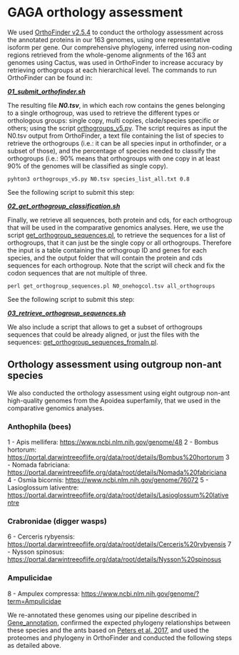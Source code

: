 # GAGA orthology assessment

We used [OrthoFinder v2.5.4](https://github.com/davidemms/OrthoFinder) to conduct the orthology assessment across the annotated proteins in our 163 genomes, using one representative isoform per gene. Our comprehensive phylogeny, inferred using non-coding regions retrieved from the whole-genome alignments of the 163 ant genomes using Cactus, was used in OrthoFinder to increase accuracy by retrieving orthogroups at each hierarchical level. The commands to run OrthoFinder can be found in:

***[01_submit_orthofinder.sh](01_submit_orthofinder.sh)***


The resulting file ***N0.tsv***, in which each row contains the genes belonging to a single orthogroup, was used to retrieve the different types or orthologous groups: single copy, multi copies, clade/species specific or others; using the script [orthogroups_v5.py](orthogroups_v5.py).
The script requires as input the N0.tsv output from OrthoFinder, a text file containing the list of species to retrieve the orthogroups (i.e.: it can be all species input in orthofinder, or a subset of those), and the percentage of species needed to classify the orthogroups (i.e.: 90% means that orthogroups with one copy in at least 90% of the genomes will be classified as single copy).
```
pyhton3 orthogroups_v5.py N0.tsv species_list_all.txt 0.8
```
See the following script to submit this step:

***[02_get_orthogroup_classification.sh](02_get_orthogroup_classification.sh)***


Finally, we retrieve all sequences, both protein and cds, for each orthogroup that will be used in the comparative genomics analyses. Here, we use the script [get_orthogroup_sequences.pl](get_orthogroup_sequences.pl), to retrieve the sequences for a list of orthogroups, that it can just be the single copy or all orthogroups. Therefore the input is a table containing the orthogroup ID and genes for each species, and the output folder that will contain the protein and cds sequences for each orthogroup. Note that the script will check and fix the codon sequences that are not multiple of three. 
```
perl get_orthogroup_sequences.pl N0_onehogcol.tsv all_orthogroups
```
See the following script to submit this step:

***[03_retrieve_orthogroup_sequences.sh](03_retrieve_orthogroup_sequences.sh)***


We also include a script that allows to get a subset of orthogroups sequences that could be already aligned, or just the files with the sequences: [get_orthogroup_sequences_fromaln.pl](get_orthogroup_sequences_fromaln.pl).


## Orthology assessment using outgroup non-ant species

We also conducted the orthology assessment using eight outgroup non-ant high-quality genomes from the Apoidea superfamily, that we used in the comparative genomics analyses. 

### Anthophila (bees)
1 - Apis mellifera: https://www.ncbi.nlm.nih.gov/genome/48
2 - Bombus hortorum: https://portal.darwintreeoflife.org/data/root/details/Bombus%20hortorum
3 - Nomada fabriciana: https://portal.darwintreeoflife.org/data/root/details/Nomada%20fabriciana
4 - Osmia bicornis: https://www.ncbi.nlm.nih.gov/genome/76072
5 - Lasioglossum lativentre: https://portal.darwintreeoflife.org/data/root/details/Lasioglossum%20lativentre 

### Crabronidae (digger wasps)
6 - Cerceris rybyensis: https://portal.darwintreeoflife.org/data/root/details/Cerceris%20rybyensis
7 - Nysson spinosus: https://portal.darwintreeoflife.org/data/root/details/Nysson%20spinosus

### Ampulicidae
8 - Ampulex compressa: https://www.ncbi.nlm.nih.gov/genome/?term=Ampulicidae


We re-annotated these genomes using our pipeline described in [Gene_annotation](../../03_Gene_annotation), confirmed the expected phylogeny relationships between these species and the ants based on [Peters et al. 2017](http://dx.doi.org/10.1016/j.cub.2017.01.027), and used the proteomes and phylogeny in OrthoFinder and conducted the following steps as detailed above. 






